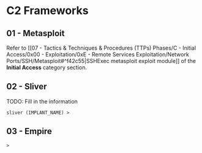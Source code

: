 # C2 Frameworks

## 01 - Metasploit

Refer to [[07 - Tactics & Techniques & Procedures (TTPs) Phases/C - Initial Access/0x00 - Exploitation/0xE - Remote Services Exploitation/Network Ports/SSH/Metasploit#^f42c55|SSHExec metasploit exploit module]] of the **Initial Access** category section.

## 02 - Sliver

TODO: Fill in the information

```
sliver (IMPLANT_NAME) >
```

## 03 - Empire

```
>
```